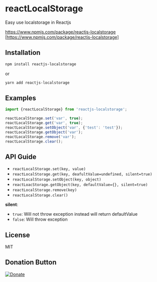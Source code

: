 # reactLocalStorage
Easy use localstorage in Reactjs

https://www.npmjs.com/package/reactjs-localstorage [https://www.npmjs.com/package/reactjs-localstorage]


## Installation

```bash
npm install reactjs-localstorage
```
or
```bash
yarn add reactjs-localstorage
```

## Examples

```javascript
import {reactLocalStorage} from 'reactjs-localstorage';

reactLocalStorage.set('var', true);
reactLocalStorage.get('var', true);
reactLocalStorage.setObject('var', {'test': 'test'});
reactLocalStorage.getObject('var');
reactLocalStorage.remove('var');
reactLocalStorage.clear();
```

## API Guide
- `reactLocalStorage.set(key, value)`
- `reactLocalStorage.get(key, deafultValue=undefined, silent=true)`
- `reactLocalStorage.setObject(key, object)`
- `reactLoacStorage.getObject(key, defaultValue={}, silent=true)`
- `reactLocalStorage.remove(key)`
- `reactLocalStorage.clear()`

**silent**:
- `true`: Will not throw exception instead will return defaultValue
- `false`: Will throw exception

## License
MIT

## Donation Button

[![Donate](https://img.shields.io/badge/Donate-PayPal-green.svg)](https://www.paypal.com/cgi-bin/webscr?cmd=_s-xclick&hosted_button_id=YYZQ6ZRZ3EW5C)
